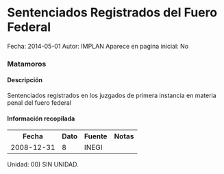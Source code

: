 Sentenciados Registrados del Fuero Federal
=====

Fecha: 2014-05-01
Autor: IMPLAN
Aparece en pagina inicial: No

### Matamoros

#### Descripción

Sentenciados registrados en los juzgados de primera instancia en materia penal del fuero federal

#### Información recopilada

<table class="table table-hover table-bordered">
  <tr><th>Fecha</th><th>Dato</th><th>Fuente</th><th>Notas</th></tr>
  <tr><td>2008-12-31</td><td>8</td><td>INEGI</td><td></td></tr>
</table>

Unidad: 00) SIN UNIDAD.

